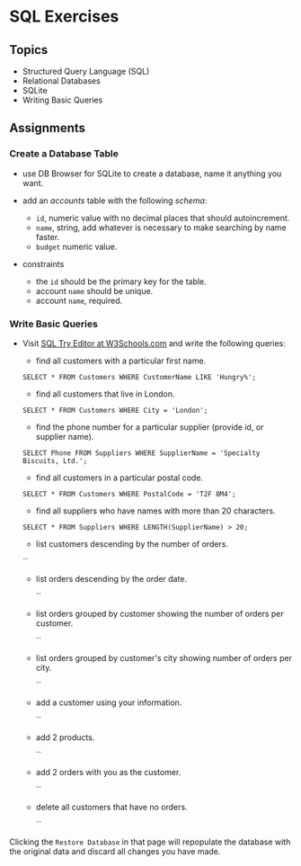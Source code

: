 # SQL Exercises

## Topics

- Structured Query Language (SQL)
- Relational Databases
- SQLite
- Writing Basic Queries

## Assignments

### Create a Database Table

- use DB Browser for SQLite to create a database, name it anything you want.
- add an _accounts_ table with the following _schema_:

  - `id`, numeric value with no decimal places that should autoincrement.
  - `name`, string, add whatever is necessary to make searching by name faster.
  - `budget` numeric value.

- constraints
  - the `id` should be the primary key for the table.
  - account `name` should be unique.
  - account `name`, required.

### Write Basic Queries

- Visit [SQL Try Editor at W3Schools.com](https://www.w3schools.com/Sql/tryit.asp?filename=trysql_select_top) and write the following queries:
  - find all customers with a particular first name.

  `SELECT * FROM Customers WHERE CustomerName LIKE 'Hungry%';`

  - find all customers that live in London.

  `SELECT * FROM Customers WHERE City = 'London';`

  - find the phone number for a particular supplier (provide id, or supplier name).

  `SELECT Phone FROM Suppliers WHERE SupplierName = 'Specialty Biscuits, Ltd.';`

  - find all customers in a particular postal code.

  `SELECT * FROM Customers WHERE PostalCode = 'T2F 8M4';`

  - find all suppliers who have names with more than 20 characters.

  `SELECT * FROM Suppliers WHERE LENGTH(SupplierName) > 20;`

  - list customers descending by the number of orders.

  ``

  - list orders descending by the order date.

    ``

  - list orders grouped by customer showing the number of orders per customer.

    ``

  - list orders grouped by customer's city showing number of orders per city.

    ``

  - add a customer using your information.

    ``

  - add 2 products.

    ``

  - add 2 orders with you as the customer.

    ``

  - delete all customers that have no orders.

    ``

Clicking the `Restore Database` in that page will repopulate the database with the original data and discard all changes you have made.
